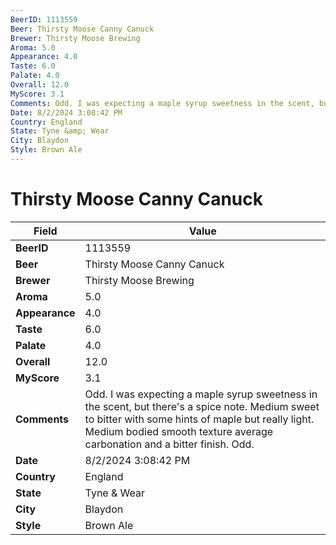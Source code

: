 ```yaml
---
BeerID: 1113559
Beer: Thirsty Moose Canny Canuck
Brewer: Thirsty Moose Brewing
Aroma: 5.0
Appearance: 4.0
Taste: 6.0
Palate: 4.0
Overall: 12.0
MyScore: 3.1
Comments: Odd. I was expecting a maple syrup sweetness in the scent, but there's a spice note. Medium sweet to bitter with some hints of maple but really light. Medium bodied smooth texture average carbonation and a bitter finish.  Odd.
Date: 8/2/2024 3:08:42 PM
Country: England
State: Tyne &amp; Wear
City: Blaydon
Style: Brown Ale
---
```


# Thirsty Moose Canny Canuck

| Field         | Value |
|---------------|-------|
| **BeerID** | 1113559 |
| **Beer** | Thirsty Moose Canny Canuck |
| **Brewer** | Thirsty Moose Brewing |
| **Aroma** | 5.0 |
| **Appearance** | 4.0 |
| **Taste** | 6.0 |
| **Palate** | 4.0 |
| **Overall** | 12.0 |
| **MyScore** | 3.1 |
| **Comments** | Odd. I was expecting a maple syrup sweetness in the scent, but there's a spice note. Medium sweet to bitter with some hints of maple but really light. Medium bodied smooth texture average carbonation and a bitter finish.  Odd. |
| **Date** | 8/2/2024 3:08:42 PM |
| **Country** | England |
| **State** | Tyne &amp; Wear |
| **City** | Blaydon |
| **Style** | Brown Ale |
